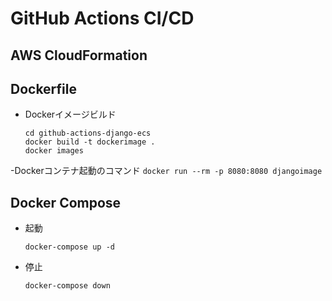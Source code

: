 # GitHub Actions CI/CD

## AWS CloudFormation

## Dockerfile
- Dockerイメージビルド
    ```
    cd github-actions-django-ecs
    docker build -t dockerimage .
    docker images
    ```
-Dockerコンテナ起動のコマンド
    ```
    docker run --rm -p 8080:8080 djangoimage
    ```

## Docker Compose
- 起動
    ```
    docker-compose up -d
    ```
- 停止
    ```
    docker-compose down
    ```